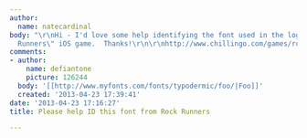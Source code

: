 ```yaml
---
author:
  name: natecardinal
body: "\r\nHi - I'd love some help identifying the font used in the logo for the \"Rock
  Runners\" iOS game.  Thanks!\r\n\r\nhttp://www.chillingo.com/games/rock-runners/"
comments:
- author:
    name: defiantone
    picture: 126244
  body: '[[http://www.myfonts.com/fonts/typodermic/foo/|Foo]]'
  created: '2013-04-23 17:39:41'
date: '2013-04-23 17:16:27'
title: Please help ID this font from Rock Runners

---
```

